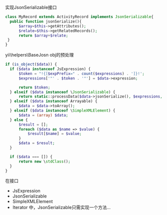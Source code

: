 实现JsonSerializable接口
```php
class MyRecord extends ActivityRecord implements JsonSerializable{
  public function jsonSerialize(){
      $array=$this->getAttributes();
      $relate=$this->getRelatedRecords();
      return $array+$relate;  
 }
}
```

yii\helpers\BaseJosn obj的预处理
```php
if (is_object($data)) {
  if ($data instanceof JsExpression) {
      $token = "!{[$expPrefix=" . count($expressions) . ']}!';
      $expressions['"' . $token . '"'] = $data->expression;

      return $token;
  } elseif ($data instanceof \JsonSerializable) {
      return static::processData($data->jsonSerialize(), $expressions, $expPrefix);
  } elseif ($data instanceof Arrayable) {
      $data = $data->toArray();
  } elseif ($data instanceof \SimpleXMLElement) {
      $data = (array) $data;
  } else {
      $result = [];
      foreach ($data as $name => $value) {
          $result[$name] = $value;
      }
      $data = $result;
  }

  if ($data === []) {
      return new \stdClass();
  }
}
```
在接口
* JsExpression
* JsonSerializable
* SimpleXMLElement
* Iterator
中，JsonSerializable只需实现一个方法...

